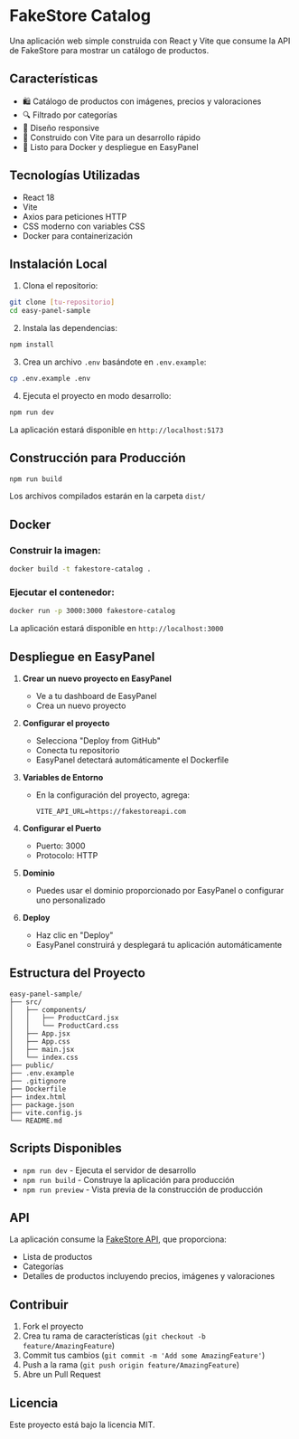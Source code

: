 # FakeStore Catalog

Una aplicación web simple construida con React y Vite que consume la API de FakeStore para mostrar un catálogo de productos.

## Características

- 🛍️ Catálogo de productos con imágenes, precios y valoraciones
- 🔍 Filtrado por categorías
- 📱 Diseño responsive
- 🚀 Construido con Vite para un desarrollo rápido
- 🐳 Listo para Docker y despliegue en EasyPanel

## Tecnologías Utilizadas

- React 18
- Vite
- Axios para peticiones HTTP
- CSS moderno con variables CSS
- Docker para containerización

## Instalación Local

1. Clona el repositorio:
```bash
git clone [tu-repositorio]
cd easy-panel-sample
```

2. Instala las dependencias:
```bash
npm install
```

3. Crea un archivo `.env` basándote en `.env.example`:
```bash
cp .env.example .env
```

4. Ejecuta el proyecto en modo desarrollo:
```bash
npm run dev
```

La aplicación estará disponible en `http://localhost:5173`

## Construcción para Producción

```bash
npm run build
```

Los archivos compilados estarán en la carpeta `dist/`

## Docker

### Construir la imagen:
```bash
docker build -t fakestore-catalog .
```

### Ejecutar el contenedor:
```bash
docker run -p 3000:3000 fakestore-catalog
```

La aplicación estará disponible en `http://localhost:3000`

## Despliegue en EasyPanel

1. **Crear un nuevo proyecto en EasyPanel**
   - Ve a tu dashboard de EasyPanel
   - Crea un nuevo proyecto

2. **Configurar el proyecto**
   - Selecciona "Deploy from GitHub"
   - Conecta tu repositorio
   - EasyPanel detectará automáticamente el Dockerfile

3. **Variables de Entorno**
   - En la configuración del proyecto, agrega:
     ```
     VITE_API_URL=https://fakestoreapi.com
     ```

4. **Configurar el Puerto**
   - Puerto: 3000
   - Protocolo: HTTP

5. **Dominio**
   - Puedes usar el dominio proporcionado por EasyPanel o configurar uno personalizado

6. **Deploy**
   - Haz clic en "Deploy"
   - EasyPanel construirá y desplegará tu aplicación automáticamente

## Estructura del Proyecto

```
easy-panel-sample/
├── src/
│   ├── components/
│   │   ├── ProductCard.jsx
│   │   └── ProductCard.css
│   ├── App.jsx
│   ├── App.css
│   ├── main.jsx
│   └── index.css
├── public/
├── .env.example
├── .gitignore
├── Dockerfile
├── index.html
├── package.json
├── vite.config.js
└── README.md
```

## Scripts Disponibles

- `npm run dev` - Ejecuta el servidor de desarrollo
- `npm run build` - Construye la aplicación para producción
- `npm run preview` - Vista previa de la construcción de producción

## API

La aplicación consume la [FakeStore API](https://fakestoreapi.com/), que proporciona:
- Lista de productos
- Categorías
- Detalles de productos incluyendo precios, imágenes y valoraciones

## Contribuir

1. Fork el proyecto
2. Crea tu rama de características (`git checkout -b feature/AmazingFeature`)
3. Commit tus cambios (`git commit -m 'Add some AmazingFeature'`)
4. Push a la rama (`git push origin feature/AmazingFeature`)
5. Abre un Pull Request

## Licencia

Este proyecto está bajo la licencia MIT.
